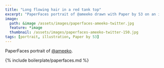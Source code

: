 ```yaml
---
title: "Long flowing hair in a red tank top"
excerpt: "PaperFaces portrait of @ameeko drawn with Paper by 53 on an iPad."
image: 
  path: &image /assets/images/paperfaces-ameeko-twitter.jpg 
  feature: *image
  thumbnail: /assets/images/paperfaces-ameeko-twitter-150.jpg
tags: [portrait, illustration, Paper by 53]
---
```


PaperFaces portrait of [@ameeko](https://twitter.com/ameeko).

{% include boilerplate/paperfaces.md %}
